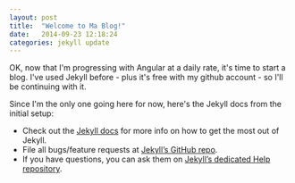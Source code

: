 ```yaml
---
layout: post
title:  "Welcome to Ma Blog!"
date:   2014-09-23 12:18:24
categories: jekyll update
---
```

OK, now that I'm progressing with Angular at a daily rate, it's time to start a blog. I've used Jekyll before - plus it's free with my github account - so I'll be continuing with it.

Since I'm the only one going here for now, here's the Jekyll docs from the initial setup:

- Check out the [Jekyll docs][jekyll] for more info on how to get the most out of Jekyll.
- File all bugs/feature requests at [Jekyll’s GitHub repo][jekyll-gh].
- If you have questions, you can ask them on [Jekyll’s dedicated Help repository][jekyll-help].

[jekyll]:      http://jekyllrb.com
[jekyll-gh]:   https://github.com/jekyll/jekyll
[jekyll-help]: https://github.com/jekyll/jekyll-help
